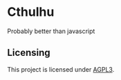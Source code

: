 # Cthulhu

Probably better than javascript

## Licensing

This project is licensed under [AGPL3](./LICENSE).